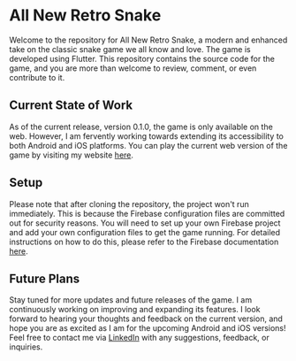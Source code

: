 # All New Retro Snake

Welcome to the repository for All New Retro Snake, a modern and enhanced take on the classic snake game we all know and love. The game is developed using Flutter. This repository contains the source code for the game, and you are more than welcome to review, comment, or even contribute to it.

## Current State of Work

As of the current release, version 0.1.0, the game is only available on the web. However, I am fervently working towards extending its accessibility to both Android and iOS platforms. You can play the current web version of the game by visiting my website [here](https://allnewretrosnake.com/#/).

## Setup

Please note that after cloning the repository, the project won't run immediately. This is because the Firebase configuration files are committed out for security reasons. You will need to set up your own Firebase project and add your own configuration files to get the game running. For detailed instructions on how to do this, please refer to the Firebase documentation [here](https://firebase.google.com/docs).

## Future Plans

Stay tuned for more updates and future releases of the game. I am continuously working on improving and expanding its features. I look forward to hearing your thoughts and feedback on the current version, and hope you are as excited as I am for the upcoming Android and iOS versions! Feel free to contact me via [LinkedIn](https://www.linkedin.com/in/marcin-grucha%C5%82a-20861520a/) with any suggestions, feedback, or inquiries.
